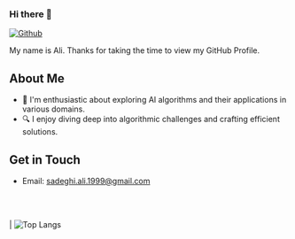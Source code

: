 ### Hi there 👋


[![Github](https://img.shields.io/github/followers/armawwnn?label=Follow&style=social)](https://github.com/armawwnn)


<div size='20px'> My name is Ali. Thanks for taking the time to view my GitHub Profile. 
</div>

## About Me

- 🧠 I'm enthusiastic about exploring AI algorithms and their applications in various domains.
- 🔍 I enjoy diving deep into algorithmic challenges and crafting efficient solutions.

## Get in Touch

- Email: [sadeghi.ali.1999@gmail.com](mailto:sadeghi.ali.1999@gmail.com)
<br>
<br>

| ![Top Langs](https://github-readme-stats.vercel.app/api/top-langs/?username=armawwnn&theme=tokyonight)

